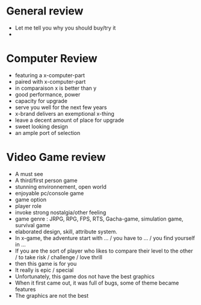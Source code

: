 # General review
- Let me tell you why you should buy/try it
- 
# Computer Review
- featuring a x-computer-part
- paired with x-computer-part
- in comparaison x is better than y
- good performance, power
- capacity for upgrade
- serve you well for the next few years
- x-brand delivers an exemptional x-thing
- leave a decent amount of place for upgrade
- sweet looking design
- an ample port of selection
# Video Game review
- A must see
- A third/first person game
- stunning environnement, open world
- enjoyable pc/console game
- game option
- player role
- invoke strong nostalgia/other feeling
- game genre : JRPG, RPG, FPS, RTS, Gacha-game, simulation game, survival game
- elaborated design, skill, attribute system.
- In x-game, the adventure start with ... / you have to ... / you find yourself in ...
- If you are the sort of player who likes to compare their level to the other / to take risk / challenge / love thrill
- then this game is for you
- It really is epic / special
- Unfortunately, this game dos not have the best graphics
- When it first came out, it was full of bugs, some of theme became features
- The graphics are not the best